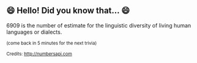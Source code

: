 ## :smile: Hello! Did you know that... :smile:
6909 is the number of estimate for the linguistic diversity of living human languages or dialects.

<sup>(come back in 5 minutes for the next trivia)</sup>


<sup>Credits: http://numbersapi.com</sup>
